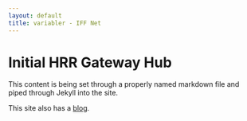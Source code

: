 ```yaml
---
layout: default
title: variabler - IFF Net
---
```

<div class="blurb">
	<h1>Initial HRR Gateway Hub</h1>
	<p>This content is being set through a properly named markdown file and piped through Jekyll into the site.</p>
	<p>This site also has a <a href="http://{{ site.domain }}/blog/">blog</a>.</p>
</div>
